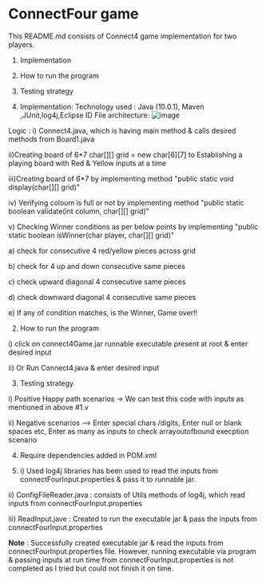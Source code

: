 # ConnectFour game

This README.md consists of Connect4 game implementation for two players.
1. Implementation
2. How to run the program
3. Testing strategy

1. Implementation:
 Technology used : Java (10.0.1), Maven ,JUnit,log4j,Eclipse ID
 File architecture:
 ![image](https://user-images.githubusercontent.com/45708734/110267457-cb0b5080-7ffa-11eb-8f91-4d6829d97b7c.png)
 
Logic : 
i) Connect4.java, which is having main method & calls desired methods from Board1.java

ii)Creating board of 6*7 char[][] grid = new char[6][7] to Establishing a playing board with Red & Yellow inputs at a time

iii)Creating board of 6*7 by implementing method "public static void display(char[][] grid)"

iv) Verifying coloum is full or not by implementing method "public static boolean validate(int column, char[][] grid)"

v) Checking Winner conditions as per below points by implementing "public static boolean isWinner(char player, char[][] grid)"

  a) check for consecutive 4 red/yellow pieces across grid
  
  b) check for 4 up and down consecutive same pieces
  
  c) check upward diagonal 4 consecutive same pieces 
  
  d) check downward diagonal 4 consecutive same pieces
  
  e) If any of condition matches, is the Winner, Game over!!

 2. How to run the program
 
 i) click on connect4Game.jar runnable executable present at root & enter desired input
 
 ii) Or Run Connect4.java & enter desired input
 
 3. Testing strategy
 
 i) Positive Happy path scenarios -> We can test this code with inputs as mentioned in above #1.v 
 
 ii) Negative scenarios --> Enter special chars /digits, Enter null or blank spaces etc, Enter as many as inputs to check arrayoutofbound execption scenario
 
4. Require dependencies added in POM.xml

6. i) Used log4j libraries has been used to read the inputs from connectFourInput.properties & pass it to runnable jar.

  ii) ConfigFileReader.java : consists of Utils methods of log4j, which read inputs from connectFourInput.properties
  
  iii) ReadInput.jave : Created to run the executable jar & pass the inputs from connectFourInput.properties
  
 **Note** : Successfully created executable jar & read the inputs from connectFourInput.properties file.
 However, running executable via program & passing inputs at run time from connectFourInput.properties is not completed as I tried but could not finish it on time.
